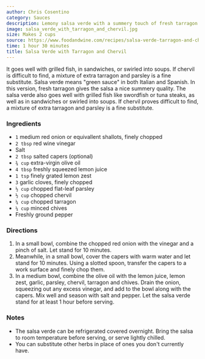 ```yaml
---
author: Chris Cosentino
category: Sauces
description: Lemony salsa verde with a summery touch of fresh tarragon.
image: salsa_verde_with_tarragon_and_chervil.jpg
size: Makes 2 cups
source: https://www.foodandwine.com/recipes/salsa-verde-tarragon-and-chervil
time: 1 hour 30 minutes
title: Salsa Verde with Tarragon and Chervil
---
```


It goes well with grilled fish, in sandwiches, or swirled into soups. If chervil is difficult to find, a mixture of extra tarragon and parsley is a fine substitute. Salsa verde means "green sauce" in both Italian and Spanish. In this version, fresh tarragon gives the salsa a nice summery quality. The salsa verde also goes well with grilled fish like swordfish or tuna steaks, as well as in sandwiches or swirled into soups. If chervil proves difficult to find, a mixture of extra tarragon and parsley is a fine substitute.

### Ingredients

* `1` medium red onion or equivallent shallots, finely chopped
* `2 tbsp` red wine vinegar
* Salt
* `2 tbsp` salted capers (optional)
* `¾ cup` extra-virgin olive oil
* `4 tbsp` freshly squeezed lemon juice
* `1 tsp` finely grated lemon zest
* `3` garlic cloves, finely chopped
* `½ cup` chopped flat-leaf parsley
* `½ cup` chopped chervil
* `¼ cup` chopped tarragon
* `¼ cup` minced chives
* Freshly ground pepper

### Directions

1. In a small bowl, combine the chopped red onion with the vinegar and a pinch of salt. Let stand for 10 minutes.
2. Meanwhile, in a small bowl, cover the capers with warm water and let stand for 10 minutes. Using a slotted spoon, transfer the capers to a work surface and finely chop them.
3. In a medium bowl, combine the olive oil with the lemon juice, lemon zest, garlic, parsley, chervil, tarragon and chives. Drain the onion, squeezing out any excess vinegar, and add to the bowl along with the capers. Mix well and season with salt and pepper. Let the salsa verde stand for at least 1 hour before serving.

### Notes

- The salsa verde can be refrigerated covered overnight. Bring the salsa to room temperature before serving, or serve lightly chilled.
- You can substitute other herbs in place of ones you don't currently have.